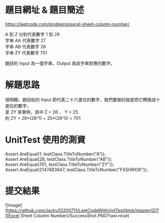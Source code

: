 # 題目網址 & 題目簡述  
https://leetcode.com/problems/excel-sheet-column-number/  

A 到 Z 分別代表數字 1 到 26  
字串 AA 代表數字 27  
字串 AB 代表數字 28  
字串 ZY 代表數字 701  
  
題目的 Input 為一個字串，Output 為該字串對應的數字。  
  
# 解題思路  
很明顯，題目給的 Input 即代表二十六進位的數字，我們要做的就是把它轉換成十進位的數字，  
拿 ZY 來舉例，其中 Z = 26 、 Y = 25  
則 ZY = 26*(26^1) + 25*(26^0) = 701  

# UnitTest 使用的測資  
Assert.AreEqual(1, testClass.TitleToNumber("A"));  
Assert.AreEqual(28, testClass.TitleToNumber("AB"));  
Assert.AreEqual(701, testClass.TitleToNumber("ZY"));  
Assert.AreEqual(2147483647, testClass.TitleToNumber("FXSHRXW"));  

# 提交結果  
![image](https://github.com/Jacky20200711/LeetCodeWithUnitTest/blob/master/Q171(Excel Sheet Column Number)/SuccessShot.PNG?raw=true)
&emsp;
&emsp;
